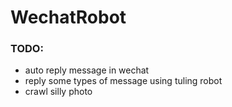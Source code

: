 # WechatRobot
### TODO:
 - auto reply message in wechat
 - reply some types of message using tuling robot
 - crawl silly photo